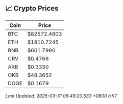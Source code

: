 ## 📈 Crypto Prices

| Coin | Price |
| ---- | ----- |
| BTC | $82572.4803 |
| ETH | $1810.7245 |
| BNB | $601.7990 |
| CRV | $0.4768 |
| ARB | $0.3330 |
| OKB | $48.3652 |
| DOGE | $0.1679 |

_Last Updated: 2025-03-31 06:49:20.533 +0800 HKT_